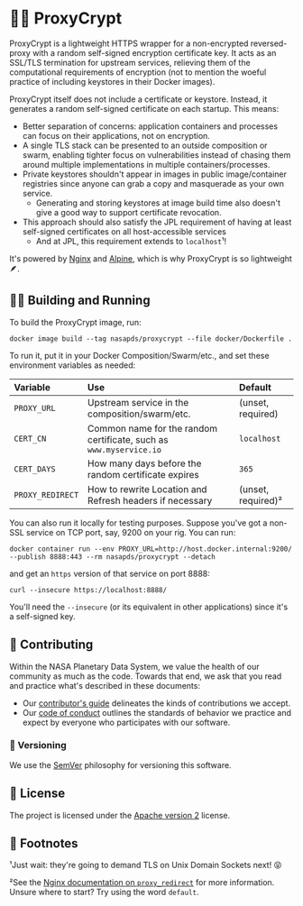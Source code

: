 # 🕵️‍♀️ ProxyCrypt

ProxyCrypt is a lightweight HTTPS wrapper for a non-encrypted reversed-proxy with a random self-signed encryption certificate key. It acts as an SSL/TLS termination for upstream services, relieving them of the computational requirements of encryption (not to mention the woeful practice of including keystores in their Docker images).

ProxyCrypt itself does not include a certificate or keystore. Instead, it generates a random self-signed certificate on each startup. This means:

-   Better separation of concerns: application containers and processes can focus on their applications, not on encryption.
-   A single TLS stack can be presented to an outside composition or swarm, enabling tighter focus on vulnerabilities instead of chasing them around multiple implementations in multiple containers/processes.
-   Private keystores shouldn't appear in images in public image/container registries since anyone can grab a copy and masquerade as your own service.
    -   Generating and storing keystores at image build time also doesn't give a good way to support certificate revocation.
-   This approach should also satisfy the JPL requirement of having at least self-signed certificates on all host-accessible services
    -   And at JPL, this requirement extends to `localhost`¹!

It's powered by [Nginx](https://nginx.org/) and [Alpine](https://www.alpinelinux.org/), which is why ProxyCrypt is so lightweight 🪶.


## 🏃‍♀️ Building and Running

To build the ProxyCrypt image, run:

    docker image build --tag nasapds/proxycrypt --file docker/Dockerfile .

To run it, put it in your Docker Composition/Swarm/etc., and set these environment variables as needed:

| Variable         | Use                                                                | Default            |
|:-----------------|:-------------------------------------------------------------------|:-------------------|
| `PROXY_URL`      | Upstream service in the composition/swarm/etc.                     | (unset, required)  |
| `CERT_CN`        | Common name for the random certificate, such as `www.myservice.io` | `localhost`        |
| `CERT_DAYS`      | How many days before the random certificate expires                | `365`              |
| `PROXY_REDIRECT` | How to rewrite Location and Refresh headers if necessary           | (unset, required)² |

You can also run it locally for testing purposes. Suppose you've got a non-SSL service on TCP port, say, 9200 on your rig. You can run:

    docker container run --env PROXY_URL=http://host.docker.internal:9200/ --publish 8888:443 --rm nasapds/proxycrypt --detach

and get an `https` version of that service on port 8888:

    curl --insecure https://localhost:8888/

You'll need the `--insecure` (or its equivalent in other applications) since it's a self-signed key.


## 👥 Contributing

Within the NASA Planetary Data System, we value the health of our community as much as the code. Towards that end, we ask that you read and practice what's described in these documents:

-   Our [contributor's guide](https://github.com/NASA-PDS/.github/blob/main/CONTRIBUTING.md) delineates the kinds of contributions we accept.
-   Our [code of conduct](https://github.com/NASA-PDS/.github/blob/main/CODE_OF_CONDUCT.md) outlines the standards of behavior we practice and expect by everyone who participates with our software.


### 🔢 Versioning

We use the [SemVer](https://semver.org/) philosophy for versioning this software.


## 📃 License

The project is licensed under the [Apache version 2](LICENSE.md) license.


## 👣 Footnotes

¹Just wait: they're going to demand TLS on Unix Domain Sockets next! 😝

²See the [Nginx documentation on `proxy_redirect`](https://nginx.org/en/docs/http/ngx_http_proxy_module.html#proxy_redirect) for more information. Unsure where to start? Try using the word `default`.
